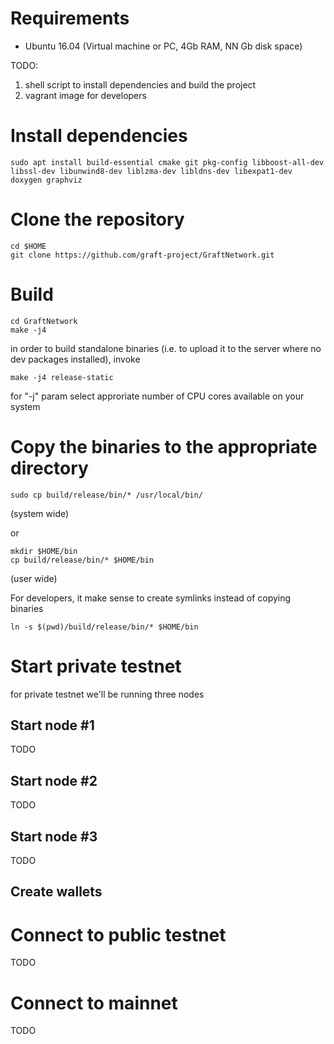 # Requirements
- Ubuntu 16.04 (Virtual machine or PC, 4Gb RAM, NN Gb disk space)

TODO:
1. shell script to install dependencies and build the project
2. vagrant image for developers

# Install dependencies

```
sudo apt install build-essential cmake git pkg-config libboost-all-dev libssl-dev libunwind8-dev liblzma-dev libldns-dev libexpat1-dev doxygen graphviz
```
# Clone the repository

```
cd $HOME
git clone https://github.com/graft-project/GraftNetwork.git
```
# Build

```
cd GraftNetwork
make -j4
```
in order to build standalone binaries (i.e. to upload it to the server where no dev packages installed), invoke

```
make -j4 release-static
```

for "-j" param select approriate number of CPU cores available on your system

# Copy the binaries to the appropriate directory

```
sudo cp build/release/bin/* /usr/local/bin/
```
(system wide)

or 

```
mkdir $HOME/bin
cp build/release/bin/* $HOME/bin
```
(user wide)

For developers, it make sense to create symlinks instead of copying binaries

```
ln -s $(pwd)/build/release/bin/* $HOME/bin
```


# Start private testnet

for private testnet we'll be running three nodes

## Start node #1
TODO

## Start node #2
TODO

## Start node #3
TODO

## Create wallets




# Connect to public testnet
TODO

# Connect to mainnet
TODO
